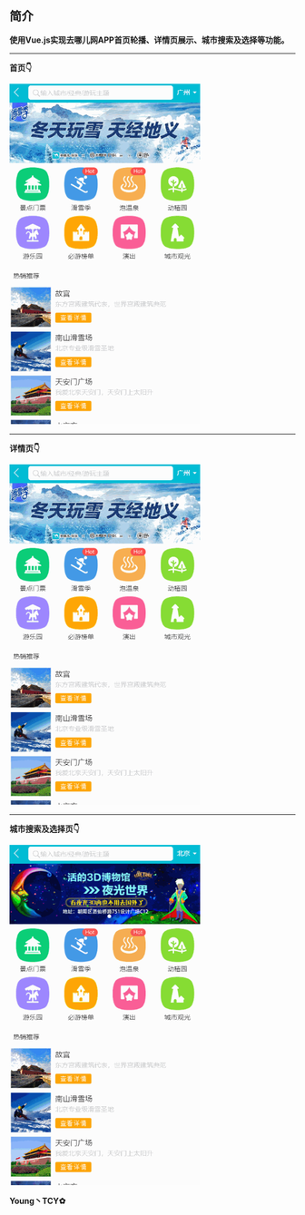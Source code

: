## 简介

**使用Vue.js实现去哪儿网APP首页轮播、详情页展示、城市搜索及选择等功能。**

<hr>

**首页👇**

<img src="./home.gif" alt="首页" height="600px">

<hr>

**详情页👇**

<img src="./detail.gif" alt="详情页" height="600px">

<hr>

**城市搜索及选择页👇**

<img src="./city.gif" alt="城市搜索及选择页" height="600px">

**Young丶TCY✿**
